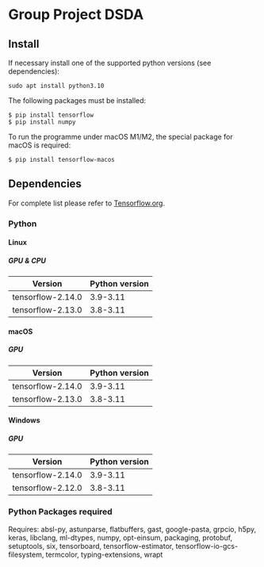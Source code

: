 # Group Project DSDA 

## Install 

If necessary install one of the supported python versions (see dependencies):

```
sudo apt install python3.10 
```

The following packages must be installed:

```
$ pip install tensorflow
$ pip install numpy 
```

To run the programme under macOS M1/M2, the special package for macOS is required:

```
$ pip install tensorflow-macos 
```


## Dependencies 

For complete list please refer to [Tensorflow.org](https://www.tensorflow.org/install/source).

### Python 

#### Linux

##### GPU & CPU 

| Version          | Python version | 
| ---------------- | --------------- | 
| tensorflow-2.14.0| 3.9-3.11      | 
| tensorflow-2.13.0| 3.8-3.11      | 

#### macOS 

##### GPU

| Version          | Python version | 
| ---------------- | --------------- |
| tensorflow-2.14.0| 3.9-3.11      |
| tensorflow-2.13.0| 3.8-3.11      |

#### Windows

##### GPU 

| Version          | Python version | 
| ---------------- | --------------- |
| tensorflow-2.14.0| 3.9-3.11      |
| tensorflow-2.12.0| 3.8-3.11      |

### Python Packages required 

Requires: absl-py, astunparse, flatbuffers, gast, google-pasta, grpcio, h5py, keras, libclang, ml-dtypes, numpy, opt-einsum, packaging, protobuf, setuptools, six, tensorboard, tensorflow-estimator, tensorflow-io-gcs-filesystem, termcolor, typing-extensions, wrapt









